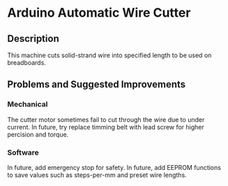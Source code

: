 
# Arduino Automatic Wire Cutter

## Description

This machine cuts solid-strand wire into specified length to be used on breadboards.

## Problems and Suggested Improvements

### Mechanical
The cutter motor sometimes fail to cut through the wire due to under current.
In future, try replace timming belt with lead screw for higher percision and torque.

### Software
In future, add emergency stop for safety.
In future, add EEPROM functions to save values such as steps-per-mm and preset wire lengths.
